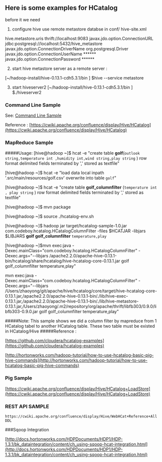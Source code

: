 


## Here is some examples for HCatalog



before it we need
1) configure hive use remote metastore databse
in conf/ hive-site.xml
<configuration>

<property>
  <name>hive.metastore.uris</name>
  <value>thrift://localhost:9083</value>
</property>

<property>
  <name>javax.jdo.option.ConnectionURL</name>
  <value>jdbc:postgresql://localhost:5432/hive_metastore</value>
</property>

<property>
  <name>javax.jdo.option.ConnectionDriverName</name>
  <value>org.postgresql.Driver</value>
</property>
 
<property>
  <name>javax.jdo.option.ConnectionUserName</name>
  <value>******</value>
</property>

<property>
  <name>javax.jdo.option.ConnectionPassword</name>
  <value>******</value>
</property>
 

</configuration>

2)  start hive metastore server as a remote server :
 
 [~/hadoop-install/hive-0.13.1-cdh5.3.1/bin ] $hive --service metastore
 
3)   start hiveserver2
[~/hadoop-install/hive-0.13.1-cdh5.3.1/bin ] $./hiveserver2 

### Command Line Sample


 
See: [Command Line Sample](CommandlineSample.md)

Reference : [https://cwiki.apache.org/confluence/display/Hive/HCatalog](https://cwiki.apache.org/confluence/display/Hive/HCatalog)

 
### MapReduce Sample 	

#####Usage:
[hive@hadoop ~]$ hcat -e "create table **golf**(`outlook string,temperature int ,humidity int,wind string,play string` ) row format delimited fields terminated by ',' stored as textfile"
	
[hive@hadoop ~]$ hcat -e "load data local inpath '.src/main/resources/golf.csv' overwrite into table `golf`"



[hive@hadoop ~]$ hcat -e "create table **golf_columnfilter** (`temperature int , play string` ) row format delimited fields terminated by ',' stored as textfile"

[hive@hadoop ~]$ mvn package

[hive@hadoop ~]$ source ./hcatalog-env.sh	

[hive@hadoop ~]$ hadoop jar target/hcatalog-sample-1.0.jar com.codeboy.hcatalog.HCatalogColumnFilter -files $HCATJAR -libjars $LIBJARS **golf golf_columnfilter** `temperature,play`

[hive@hadoop ~]$mvn exec:java  -Dexec.mainClass="com.codeboy.hcatalog.HCatalogColumnFilter"   -Dexec.args="--libjars /apache2.2.0/apache-hive-0.13.1-bin/hcatalog/share/hcatalog/hive-hcatalog-core-0.13.1.jar golf golf_columnfilter temperature,play"


mvn exec:java  -Dexec.mainClass="com.codeboy.hcatalog.HCatalogColumnFilter"   -Dexec.args="--libjars /Users/zhaoyong/git/apache/hive/hcatalog/core/target/hive-hcatalog-core-0.13.1.jar,/apache2.2.0/apache-hive-0.13.1-bin/./lib/hive-exec-0.13.1.jar,/apache2.2.0/apache-hive-0.13.1-bin/./lib/hive-metastore-0.13.1.jar,/Users/zhaoyong/.m2/repository/org/apache/thrift/libfb303/0.9.0/libfb303-0.9.0.jar golf golf_columnfilter temperature,play"

#####Note:
This sample shows we did a column filter by mapreduce from 1 HCatalog tabel to another HCatalog table. These two table must be existed in HCatalog/Hive
#####Reference :	

[https://github.com/cloudera/hcatalog-examples](https://github.com/cloudera/hcatalog-examples)	

[http://hortonworks.com/hadoop-tutorial/how-to-use-hcatalog-basic-pig-hive-commands](http://hortonworks.com/hadoop-tutorial/how-to-use-hcatalog-basic-pig-hive-commands)


### Pig Sample

[https://cwiki.apache.org/confluence/display/Hive/HCatalog+LoadStore](https://cwiki.apache.org/confluence/display/Hive/HCatalog+LoadStore)

### REST API SAMPLE

`https://cwiki.apache.org/confluence/display/Hive/WebHCat+Reference+AllDDL`


###Sqoop Integration

[http://docs.hortonworks.com/HDPDocuments/HDP1/HDP-1.3.1/bk_dataintegration/content/ch_using-sqoop-hcat-integration.html](http://docs.hortonworks.com/HDPDocuments/HDP1/HDP-1.3.1/bk_dataintegration/content/ch_using-sqoop-hcat-integration.html)